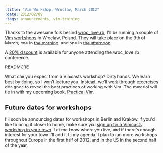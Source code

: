 ```yaml
--- 
:title: "Vim Workshop: Wroclaw, March 2012"
:date: 2012/02/09
:tags: announcements, vim-training
---
```


Thanks to the awesome folk behind [wroc\_love.rb][c], I'll be running a couple of [Vim workshops][w] in Wroclaw, Poland. They will take place on the 9th of March; one in [the morning][m], and one in [the afternoon][a]. 

A [20% discount][d] is available for anyone attending the wroc\_love.rb conference.


[c]: http://wrocloverb.com/
[t]: http://eepurl.com/geHtT
[s]: http://vimcasts-workshops.heroku.com/
[w]: http://vimcasts.eventbrite.com/
[m]: http://wroclaw-vimcasts-am.eventbrite.com/
[a]: http://wroclaw-vimcasts-pm.eventbrite.com/
[p]: http://vimcasts.org/blog/2010/11/working-title-practical-vim
[d]: http://blog.wrocloverb.com/post/17322745303/vim-workshop

READMORE

What can you expect from a Vimcasts workshop? Dirty hands. We learn best by doing, so I won’t lecture you. Instead, we’ll work through excercises designed to reveal the best practices of working with Vim. The material will tie in with my upcoming book, [Practical Vim][p].

## Future dates for workshops

I'll soon be announcing dates for workshops in Berlin and Krakow. If you'd like to bring it closer to home, make sure you [sign up for a Vimcasts workshop in your town][t]. Let me know where you live, and if there's enough interest for your town I'll add it to my agenda. I plan to run more workshops throughout Europe in the first half of 2012, and in the US in the second half of the year.

[c]: http://wrocloverb.com/
[t]: http://eepurl.com/geHtT
[s]: http://vimcasts-workshops.heroku.com/
[w]: http://vimcasts.eventbrite.com/
[m]: http://wroclaw-vimcasts-am.eventbrite.com/
[a]: http://wroclaw-vimcasts-pm.eventbrite.com/
[p]: http://vimcasts.org/blog/2010/11/working-title-practical-vim
[d]: http://blog.wrocloverb.com/post/17322745303/vim-workshop
